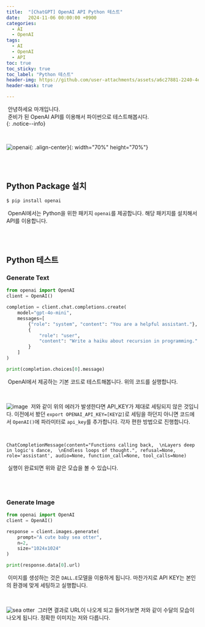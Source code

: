 ```yaml
---
title:  "[ChatGPT] OpenAI API Python 테스트"
date:   2024-11-06 00:00:00 +0900
categories:
  - AI
  - OpenAI
tags:
  - AI
  - OpenAI
  - API
toc: true
toc_sticky: true
toc_label: "Python 테스트"
header-img: https://github.com/user-attachments/assets/a6c27881-2240-4e24-96f5-a04ec1ff1700
header-mask: true

---
```


&nbsp;안녕하세요 마개입니다.  
&nbsp;준비가 된 OpenAI API를 이용해서 파이썬으로 테스트해봅시다.   
{: .notice--info}

<br>

![openai](https://github.com/user-attachments/assets/a6c27881-2240-4e24-96f5-a04ec1ff1700){: .align-center}{: width="70%" height="70%"} 

<br><br>

## Python Package 설치

```sh
$ pip install openai
```
&nbsp;OpenAI에서는 Python을 위한 패키지 `openai`를 제공합니다. 해당 패키지를 설치해서 API를 이용합니다.

<br><br>

## Python 테스트

### Generate Text

```python
from openai import OpenAI
client = OpenAI()

completion = client.chat.completions.create(
    model="gpt-4o-mini",
    messages=[
        {"role": "system", "content": "You are a helpful assistant."},
        {
            "role": "user",
            "content": "Write a haiku about recursion in programming."
        }
    ]
)

print(completion.choices[0].message)
```

&nbsp;OpenAI에서 제공하는 기본 코드로 테스트해봅니다. 위의 코드를 실행합니다.

<br>

![image](https://github.com/user-attachments/assets/0cd826ee-3be4-46b0-ba3c-a05e303a18db)
&nbsp;저와 같이 위의 에러가 발생한다면 API_KEY가 제대로 세팅되지 않은 것입니다. 이전에서 봤던 `export OPENAI_API_KEY=[KEY값]`로 세팅을 하던지 아니면 코드에서 `OpenAI()`에 파라미터로 `api_key`를 추가합니다. 각자 편한 방법으로 진행합니다.

<br>

```
ChatCompletionMessage(content="Functions calling back,  \nLayers deep in logic's dance,  \nEndless loops of thought.", refusal=None, role='assistant', audio=None, function_call=None, tool_calls=None)
```

&nbsp;실행이 완료되면 위와 같은 모습을 볼 수 있습니다.

<br><br>

### Generate Image

```python
from openai import OpenAI
client = OpenAI()

response = client.images.generate(
    prompt="A cute baby sea otter",
    n=2,
    size="1024x1024"
)

print(response.data[0].url)
```

&nbsp;이미지를 생성하는 것은 `DALL.E`모델을 이용하게 됩니다. 마찬가지로 API KEY는 본인의 환경에 맞게 세팅하고 실행합니다.

<br>

![sea otter](https://github.com/user-attachments/assets/60baba6b-eadc-46ef-8191-a16d9c6561f2)
&nbsp;그러면 결과로 URL이 나오게 되고 들어가보면 저와 같이 수달의 모습이 나오게 됩니다. 정확한 이미지는 저와 다릅니다.